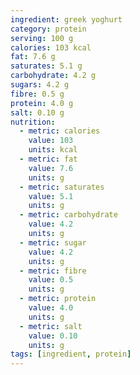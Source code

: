 ```yaml
---
ingredient: greek yoghurt
category: protein
serving: 100 g
calories: 103 kcal
fat: 7.6 g
saturates: 5.1 g
carbohydrate: 4.2 g
sugars: 4.2 g
fibre: 0.5 g
protein: 4.0 g
salt: 0.10 g
nutrition:
  - metric: calories
    value: 103
    units: kcal
  - metric: fat
    value: 7.6
    units: g
  - metric: saturates
    value: 5.1
    units: g
  - metric: carbohydrate
    value: 4.2
    units: g
  - metric: sugar
    value: 4.2
    units: g
  - metric: fibre
    value: 0.5
    units: g
  - metric: protein
    value: 4.0
    units: g
  - metric: salt
    value: 0.10
    units: g
tags: [ingredient, protein]
---
```


